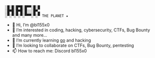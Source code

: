 ```
░█░█░█▀█░█▀▀░█░█
░█▀█░█▀█░█░░░█▀▄
░▀░▀░▀░▀░▀▀▀░▀░▀ THE PLANET ★
```
- 👋 Hi, I’m @bl155x0
- 👀 I’m interested in coding, hacking, cybersecurity, CTFs, Bug Bounty and many more...
- 🌱 I’m currently learning [go](https://go.dev/) and hacking
- 💞️ I’m looking to collaborate on CTFs, Bug Bounty, pentesting
- 📫 How to reach me: Discord bl155x0

<!---
bl155x0/bl155x0 is a ✨ special ✨ repository because its `README.md` (this file) appears on your GitHub profile.
You can click the Preview link to take a look at your changes.
--->
